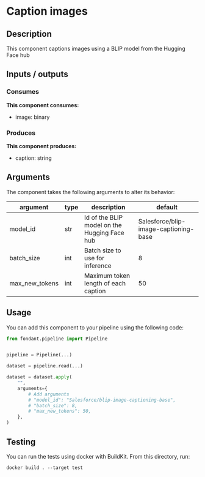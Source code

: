 # Caption images

<a id="caption_images#description"></a>
## Description
This component captions images using a BLIP model from the Hugging Face hub

<a id="caption_images#inputs_outputs"></a>
## Inputs / outputs 

<a id="caption_images#consumes"></a>
### Consumes 
**This component consumes:**

- image: binary




<a id="caption_images#produces"></a>  
### Produces 
**This component produces:**

- caption: string



<a id="caption_images#arguments"></a>
## Arguments

The component takes the following arguments to alter its behavior:

| argument | type | description | default |
| -------- | ---- | ----------- | ------- |
| model_id | str | Id of the BLIP model on the Hugging Face hub | Salesforce/blip-image-captioning-base |
| batch_size | int | Batch size to use for inference | 8 |
| max_new_tokens | int | Maximum token length of each caption | 50 |

<a id="caption_images#usage"></a>
## Usage 

You can add this component to your pipeline using the following code:

```python
from fondant.pipeline import Pipeline


pipeline = Pipeline(...)

dataset = pipeline.read(...)

dataset = dataset.apply(
    "",
    arguments={
        # Add arguments
        # "model_id": "Salesforce/blip-image-captioning-base",
        # "batch_size": 8,
        # "max_new_tokens": 50,
    },
)
```

<a id="caption_images#testing"></a>
## Testing

You can run the tests using docker with BuildKit. From this directory, run:
```
docker build . --target test
```
